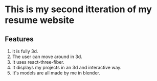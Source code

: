 # This is my second itteration of my resume website
## Features
1. it is fully 3d.
2. The user can move around in 3d.
3. It uses react-three-fiber.
4. It displays my projects in an 3d and interactive way.
5. It's models are all made by me in blender.
